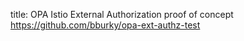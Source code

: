 title: OPA Istio External Authorization proof of concept
https://github.com/bburky/opa-ext-authz-test